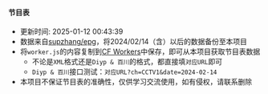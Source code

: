 #### 节目表
* 更新时间: 2025-01-12 00:43:39
* 数据来自[supzhang/epg](https://github.com/supzhang/epg)，将2024/02/14（含）以后的数据备份至本项目
* 将`worker.js`的内容复制到[CF Workers](https://workers.cloudflare.com/)中保存，即可从本项目获取节目表数据
  - 不论是`XML`格式还是`Diyp & 百川`的格式，都直接填`对应URL`即可
  - `Diyp & 百川`接口测试：`对应URL?ch=CCTV1&date=2024-02-14`
* 本项目不保证节目表的准确性，仅供学习交流使用，如有侵权，请联系删除
